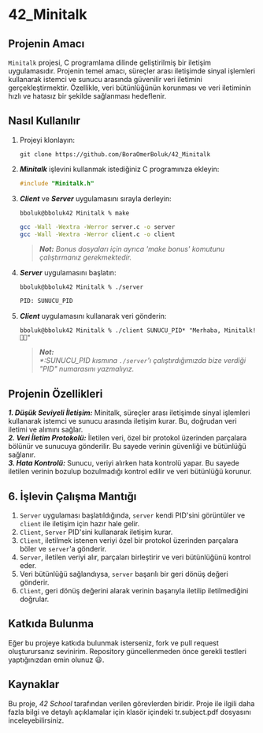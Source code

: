 # 42_Minitalk

## Projenin Amacı
`Minitalk` projesi, C programlama dilinde geliştirilmiş bir iletişim uygulamasıdır. Projenin temel amacı, süreçler arası iletişimde sinyal işlemleri kullanarak istemci ve sunucu arasında güvenilir veri iletimini gerçekleştirmektir. Özellikle, veri bütünlüğünün korunması ve veri iletiminin hızlı ve hatasız bir şekilde sağlanması hedeflenir.

## Nasıl Kullanılır

1. Projeyi klonlayın:
   ```Console
   git clone https://github.com/BoraOmerBoluk/42_Minitalk
   ```
   
2. ***Minitalk*** işlevini kullanmak istediğiniz C programınıza ekleyin:
   ```C
   #include "Minitalk.h"
   ```
   
3. ***Client*** ve ***Server*** uygulamasını sırayla derleyin:
   ```Console
   bboluk@bboluk42 Minitalk % make
   ```
   ```sh  
   gcc -Wall -Wextra -Werror server.c -o server
   gcc -Wall -Wextra -Werror client.c -o client
   ```
   > _**Not:** Bonus dosyaları için ayrıca 'make bonus' komutunu çalıştırmanız gerekmektedir._

4. ***Server*** uygulamasını başlatın:
    ```Console
    bboluk@bboluk42 Minitalk % ./server
    ```
    ```sh
    PID: SUNUCU_PID
    ```
5. ***Client*** uygulamasını kullanarak veri gönderin:
    ```Console
    bboluk@bboluk42 Minitalk % ./client SUNUCU_PID* "Merhaba, Minitalk!👋🏻"
    ```
   > _**Not:**  
   > *:SUNUCU_PID kısmına `./server`'ı çalıştırdığımızda bize verdiği "PID" numarasını yazmalıyız._

## Projenin Özellikleri
***1. Düşük Seviyeli İletişim:*** Minitalk, süreçler arası iletişimde sinyal işlemleri kullanarak istemci ve sunucu arasında iletişim kurar. Bu, doğrudan veri iletimi ve alımını sağlar.  
***2. Veri İletim Protokolü:*** İletilen veri, özel bir protokol üzerinden parçalara bölünür ve sunucuya gönderilir. Bu sayede verinin güvenliği ve bütünlüğü sağlanır.  
***3. Hata Kontrolü:*** Sunucu, veriyi alırken hata kontrolü yapar. Bu sayede iletilen verinin bozulup bozulmadığı kontrol edilir ve veri bütünlüğü korunur.  

## 6. İşlevin Çalışma Mantığı  
1. `Server` uygulaması başlatıldığında, `server` kendi PID'sini görüntüler ve `client` ile iletişim için hazır hale gelir.
2. `Client`, `Server` PID'sini kullanarak iletişim kurar.
3. `Client`, iletilmek istenen veriyi özel bir protokol üzerinden parçalara böler ve `server`'a gönderir.
4. `Server`, iletilen veriyi alır, parçaları birleştirir ve veri bütünlüğünü kontrol eder.
5. Veri bütünlüğü sağlandıysa, `server` başarılı bir geri dönüş değeri gönderir.
6. `Client`, geri dönüş değerini alarak verinin başarıyla iletilip iletilmediğini doğrular.

## Katkıda Bulunma
Eğer bu projeye katkıda bulunmak isterseniz, fork ve pull request oluşturursanız sevinirim. Repository güncellenmeden önce gerekli testleri yaptığınızdan emin olunuz 😃.
 
## Kaynaklar  
Bu proje, _42 School_ tarafından verilen görevlerden biridir. Proje ile ilgili daha fazla bilgi ve detaylı açıklamalar için klasör içindeki tr.subject.pdf dosyasını inceleyebilirsiniz.
